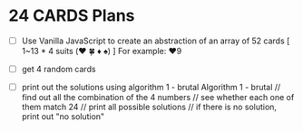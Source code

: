 # 24 CARDS Plans

- [ ] Use Vanilla JavaScript to create an abstraction of an array of 52 cards [ 1~13 * 4 suits (❤️ 🍀 ♦️ ♠️) ] For example: ❤️9

- [ ] get 4 random cards

- [ ] print out the solutions using algorithm 1 - brutal
    Algorithm 1 - brutal
    // find out all the combination of the 4 numbers
    // see whether each one of them match 24
    // print all possible solutions
    // if there is no solution, print out "no solution"
